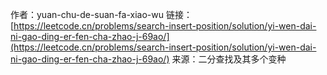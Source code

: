 作者：yuan-chu-de-suan-fa-xiao-wu
链接：[https://leetcode.cn/problems/search-insert-position/solution/yi-wen-dai-ni-gao-ding-er-fen-cha-zhao-j-69ao/](https://leetcode.cn/problems/search-insert-position/solution/yi-wen-dai-ni-gao-ding-er-fen-cha-zhao-j-69ao/)
来源：二分查找及其多个变种
